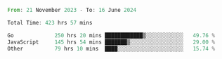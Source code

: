 <!--START_SECTION:waka-->

```rust
From: 21 November 2023 - To: 16 June 2024

Total Time: 423 hrs 57 mins

Go             250 hrs 20 mins ████████████▒░░░░░░░░░░░░   49.76 %
JavaScript     145 hrs 54 mins ███████▒░░░░░░░░░░░░░░░░░   29.00 %
Other          79 hrs 10 mins  ████░░░░░░░░░░░░░░░░░░░░░   15.74 %
```

<!--END_SECTION:waka-->
